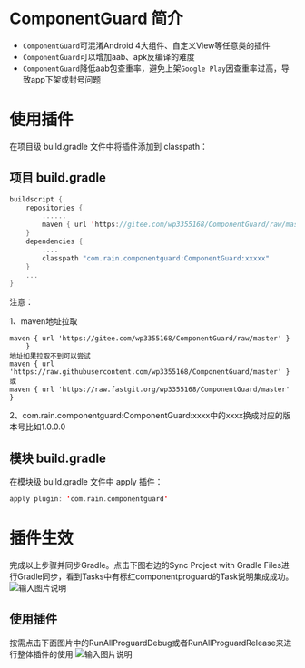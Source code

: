 
# ComponentGuard 简介

- `ComponentGuard`可混淆Android 4大组件、自定义View等任意类的插件
- `ComponentGuard`可以增加aab、apk反编译的难度
- `ComponentGuard`降低aab包查重率，避免上架`Google Play`因查重率过高，导致app下架或封号问题


# 使用插件

在项目级 build.gradle 文件中将插件添加到 classpath：

## 项目 build.gradle

```kotlin
buildscript {
    repositories {
        ......
        maven { url 'https://gitee.com/wp3355168/ComponentGuard/raw/master' }
    }
    dependencies {
	    ....
        classpath "com.rain.componentguard:ComponentGuard:xxxxx"
    }
    ...
}
```

注意：

1、maven地址拉取
```
maven { url 'https://gitee.com/wp3355168/ComponentGuard/raw/master' }
    } 
地址如果拉取不到可以尝试
maven { url 'https://raw.githubusercontent.com/wp3355168/ComponentGuard/master' } 或
maven { url 'https://raw.fastgit.org/wp3355168/ComponentGuard/master' }
```
2、com.rain.componentguard:ComponentGuard:xxxx中的xxxx换成对应的版本号比如1.0.0.0

## 模块 build.gradle
在模块级 build.gradle 文件中 apply 插件：
```kotlin
apply plugin: 'com.rain.componentguard'
```

# 插件生效

完成以上步骤并同步Gradle。点击下图右边的Sync Project with Gradle Files进行Gradle同步，看到Tasks中有标红componentproguard的Task说明集成成功。
![输入图片说明](../main/png/1.png)

## 使用插件
按需点击下面图片中的RunAllProguardDebug或者RunAllProguardRelease来进行整体插件的使用
![输入图片说明](../main/png/2.png)
